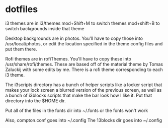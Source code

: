# dotfiles

i3 themes are in i3/themes
mod+Shift+M to switch themes
mod+shift+B to switch backgrounds inside that theme

Desktop backgrounds are in photos. You'll have to copy those into /usr/local/photos, or edit the location specified in the theme config files and put them there.

Rofi themes are in rofiThemes. You'll have to copy these into /usr/share/rofi/themes.
These are based off of the material theme by Tomas Zaluckij with some edits by me.
There is a rofi theme corresponding to each i3 theme.

The i3scripts directory has a bunch of helper scripts like a locker script that makes your lock screen a blurred version of the previous screen, as well as a bunch of i3blocks scripts that make the bar look how I like it. Put that directory into the $HOME dir.

Put all of the files in the fonts dir into ~/.fonts or the fonts won't work

Also, compton.conf goes into ~/.config
The 13blocks dir goes into ~/.config
